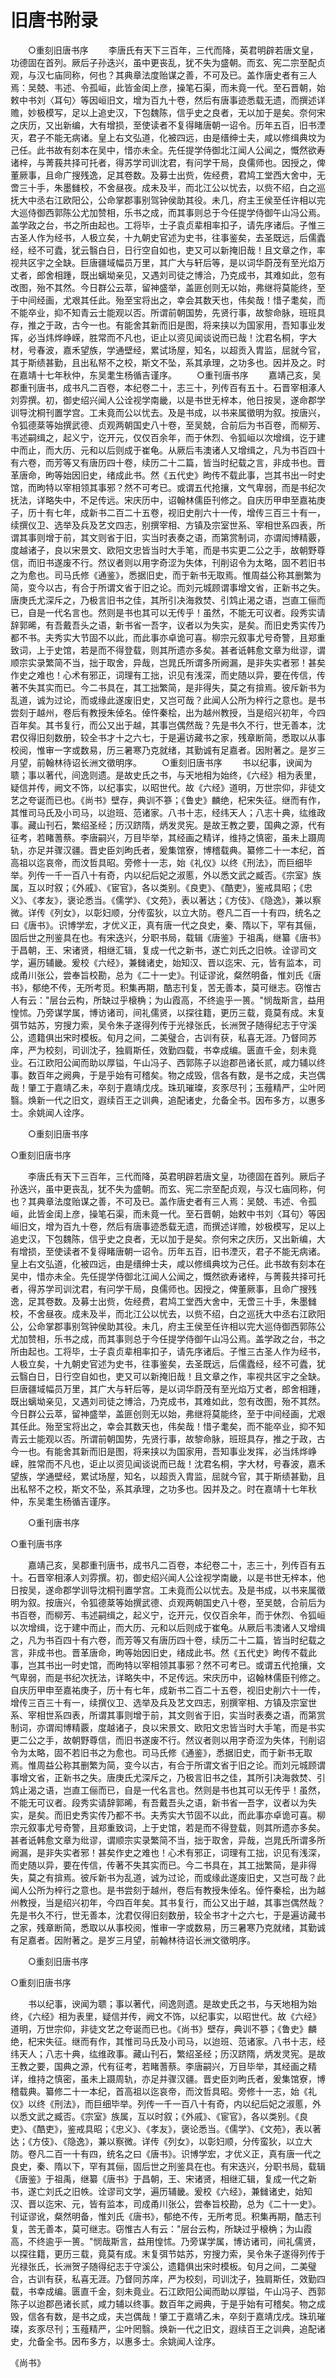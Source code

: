 # 旧唐书附录

　　○重刻旧唐书序 　　李唐氏有天下三百年，三代而降，英君明辟若唐文皇，功德固在首列。厥后子孙迭兴，虽中更丧乱，犹不失为盛朝。而玄、宪二宗至配贞观，与汉七庙同称，何也？其典章法度贻谋之善，不可及已。盖作唐史者有三人焉：吴兢、韦述、令孤峘，此皆金闺上彦，操笔石渠，而未竟一代。至石晋朝，始敕中书刘〈耳句〉等因峘旧文，增为百九十卷，然后有唐事迹悉载无遗，而撰述详赡，妙极模写，足以上追史汉，下包魏陈，信乎史之良者，无以加于是矣。奈何宋之庆历，又出新编，大有增损，至使读者不复得睹唐朝一诏令。历年五百，旧书湮灭，君子不能无病诸。皇上右文弘道，化被四远，由是缙绅士夫，咸以修缉典坟为己任。此书故有刻本在吴中，惜亦未全。先任提学侍御北江闻人公闻之，慨然欲寿诸梓，与菁莪共择可托者，得苏学司训沈君，有问学干局，良儒师也。因授之，俾董厥事，且命广搜残逸，足其卷数。及募士出赀，佐经费，君鸠工堂西大舍中，无啻三十手，朱墨雠校，不舍昼夜。成未及半，而北江公以忧去，以赀不绍，白之巡抚大中丞右江欧阳公，公命掌郡事别驾钟侯助其役。未几，府主王侯至任许相以完大巡侍御西郭陈公尤加赞相，乐书之成，而其事则总于今任提学侍御午山冯公焉。盖学政之台，书之所由起也。工将毕，士子袁贞辈相率扣子，请先序诸后。子惟三古圣人作为经书，人极立矣，十九朝史官述为史书，往事鉴矣，去圣既远，后儒蠹经，经不可蠹，犹云翳白日，日行空自如也，吏又可以新掩旧哉！且文章之作，率视共区宇之全缺。巨唐疆域幅员万里，其广大与轩后等，是以词华蔚茂有至光焰万丈者，郎舍相踵，既出螭坳亲见，又遇刘司徒之博洽，乃克成书，其难如此，忽有改图，殆不其然。今日群公云萃，留神盛举，盖匪创则无以始，弗继将莫能终，至于中间经画，尤艰其任此。殆至宝将出之，幸会其数天也，伟矣哉！惜子耄矣，而不能卒业，抑不知青云士能观以否。所谓前朝国势，先贤行事，故黎命脉，班班具存，推之于政，古今一也。有能舍其新而旧是图，将来挟以为国家用，吾知事业发挥，必当炜烨峥嵘，胜常而不凡也，讵止以资见闻谈说而已哉！沈君名桐，字大材，号春波，嘉禾望族，学通壁经，累试场屋，知名，以超贡入胄监，屈就今官，其于斯绩甚勤，且出私帑不之校，斯文不坠，系其承理，之功多也。因并及之。时在嘉靖十七年秋仲，东吴耄生杨循吉谨序。 　　○重刊唐书序 　　嘉靖己亥，吴郡重刊唐书，成书凡二百卷，本纪卷二十，志三十，列传百有五十。石晋宰相涿人刘雰撰。初，御史绍兴闻人公诠视学南畿，以是书世无梓本，他日按吴，遂命郡学训导沈桐刊置学宫。工未竟而公以忧去。及是书成，以书来属徵明为叙。按唐兴，令狐德棻等始撰武德、贞观两朝国史八十卷，至吴兢，合前后为书百卷，而柳芳、韦述嗣缉之，起义宁，讫开元，仅仅百余年，而于休烈、令狐峘以次增缉，讫于建中而止，而大历、元和以后则成于崔龟。从厥后韦澳诸人又增缉之，凡为书百四十有六卷，而芳等又有唐历四十卷，续历二十二篇，皆当时纪载之言，非成书也。晋革唐命，昫等始因旧史，绪成此书。然《五代史》昫传不载此事，岂其书出一时史馆，而昫特以宰相领其事邪？然不可考已。或谓五代抢攘，文气卑弱，而是书纪次抚法，详略失中，不足传远。宋庆历中，诏翰林儒臣刊修之。自庆历甲申至嘉祐庚子，历十有七年，成新书二百二十五卷，视旧史削六十一传，增传三百三十有一，续撰仪卫、选举及兵及艺文四志，别撰宰相、方镇及宗室世系、宰相世系四表，所谓其事则增于前，其文则省于旧，实当时表奏之语，而第赏制词，亦谓闳博精覈，度越诸子，良以宋景文、欧阳文忠皆当时大手笔，而是书实更二公之手，故朝野尊信，而旧书遂废不行。然议者则以用字奇涩为失体，刊削诏令为太略，固不若旧书之为愈也。司马氏修《通鉴》，悉据旧史，而于新书无取焉。惟周益公称其删繁为简，变今以古，有合于所谓文省于旧之论。而刘元城顾谓事增文省，正新书之失。唐庚氏尤深斥之，乃极言旧书之佳，其所引决海救焚、引鸩止渴之语，岂直工俪而已，自是一代名言也。然则是书也其可以无传乎！虽然，不能无可议者。段秀实请辞郭晞，有吾戴吾头之语，新书省一吾字，议者以为失实，是矣。而旧史秀实传乃都不书。夫秀实大节固不以此，而此事亦卓诡可喜。柳宗元叙事尤号奇警，且郑重致词，上于史馆，若是而不得登载，则其所遗亦多矣。甚者诋韩愈文章为纰谬，谓顺宗实录繁简不当，拙于取舍，异哉，岂晁氏所谓多所阙漏，是非失实者邪！甚矣作史之难也！心术有邪正，词理有工拙，识见有浅深，而史随以异，要在传信，传著不失其实而已。今二书具在，其工拙繁简，是非得失，莫之有揜焉。彼斥新书为乱道，诚为过论，而或缘此遂废旧史，又岂可哉？此闻人公所为梓行之意也。是书尝刻于越州，卷后有教授朱倬名。倬忤秦桧，出为越州教授，当是绍兴初年，今四百年矣。其书复行，而公又出于越，其事岂偶然哉？先是书久不行，世无善本，沈君仅得旧刻数册，较全书才十之六七，于是遍访藏书之家，残章断简，悉取以从事校阅，惟审一字或数易，历三暑寒乃克就绪，其勤诚有足嘉者。因附著之。是岁三月望，前翰林待诏长洲文徵明序。 　　○重刻旧唐书序 　　书以纪事，谀闻为聩；事以著代，间逸则遗。是故史氏之书，与天地相为始终，《六经》相为表里，疑信并传，阙文不饰，以纪事实，以昭世代。故《六经》道明，万世宗仰，非徒文艺之夸诞而已也。《尚书》壁存，典训不篸；《鲁史》麟绝，杞宋失征。继而有作，其惟司马氏及小司马，以迨班、范诸家。八书十志，经纬天人；八志十典，纮维政事。藏山刊石，繁绍圣经；历汉跻隋，炳发灵宪。是故王教之要，国典之源，代有征考，若睹蓍蔡。李唐嗣兴，万目毕举，其经画之精详，维持之慎密，虽未上蹑周轨，亦足并骤汉疆。晋史臣刘昫氏者，爰集馆寮，博稽载典。纂修二十一本纪，首高祖以迄哀帝，而汶哲具昭。旁修十一志，始《礼仪》以终《刑法》，而巨细毕举。列传一千一百八十有奇，内以纪后妃之淑慝，外以悉文武之臧否。《宗室》族属，互以时叙；《外戚》、《宦官》，各以类别。《良吏》、《酷吏》，鉴戒具昭；《忠义》、《孝友》，褒论悉当。《儒学》、《文苑》，表以著达；《方伎》、《隐逸》，兼以察微。详传《列女》，以彰妇顺，分传蛮狄，以立大防。卷凡二百一十有四，统名之曰《唐书》。识博学宏，才优义正，真有唐一代之良史，秦、隋以下，罕有其俪，固后世之刑鉴具在也。有宋迭兴，分职书局，载辑《唐鉴》于祖禹，继纂《唐书》于昌朝，王、宋诸贤，相继汇辑，复成一代之新书，遂亡刘氏之旧帙。诠谬司文学，遍历辅畿。爰校《六经》，兼雠诸史，始知汉、晋以迄宋、元，皆有监本，司成甬川张公，尝奉旨校勘，总为《二十一史》。刊证谬讹，粲然明备，惟刘氏《唐书》，郁绝不传，无所考觅。积集再期，酷志刊复，苦无善本，莫可继志。窃惟古人有云："层台云构，所缺过乎榱桷；为山霞高，不终逾乎一篑。"悯哉斯言，益用惶怵。乃旁谋学属，博访诸司，间礼儒贤，以探往籍，更历三载，竟莫有成。末复弭节姑苏，穷搜力索，吴令朱子遂得列传于光禄张氏，长洲贺子随得纪志于守溪公，遗籍俱出宋时模板。旬月之间，二美璧合，古训有获，私喜无涯。乃督同苏庠，严为校刻，司训沈子，独肩斯任，效勤四载，书幸成编。匮直千金，刻未竟业。石江欧阳公闻而助以厚镒，午山冯子、西郭陈子以迨郡邑诸长贰，咸力辅以终事。数百年之阙典，于是乎始有可稽矣。物之成毁，信各有数，是书之成，夫岂偶哉！肇工于嘉靖乙未，卒刻于嘉靖戊戌。珠玑璀璨，亥豕尽刊；玉薤精严，尘叶罔翳。焕新一代之旧文，遐续百王之训典，追配诸史，允备全书。因布多方，以惠多士。余姚闻人诠序。

　　○重刻旧唐书序

○重刻旧唐书序

　　李唐氏有天下三百年，三代而降，英君明辟若唐文皇，功德固在首列。厥后子孙迭兴，虽中更丧乱，犹不失为盛朝。而玄、宪二宗至配贞观，与汉七庙同称，何也？其典章法度贻谋之善，不可及已。盖作唐史者有三人焉：吴兢、韦述、令孤峘，此皆金闺上彦，操笔石渠，而未竟一代。至石晋朝，始敕中书刘〈耳句〉等因峘旧文，增为百九十卷，然后有唐事迹悉载无遗，而撰述详赡，妙极模写，足以上追史汉，下包魏陈，信乎史之良者，无以加于是矣。奈何宋之庆历，又出新编，大有增损，至使读者不复得睹唐朝一诏令。历年五百，旧书湮灭，君子不能无病诸。皇上右文弘道，化被四远，由是缙绅士夫，咸以修缉典坟为己任。此书故有刻本在吴中，惜亦未全。先任提学侍御北江闻人公闻之，慨然欲寿诸梓，与菁莪共择可托者，得苏学司训沈君，有问学干局，良儒师也。因授之，俾董厥事，且命广搜残逸，足其卷数。及募士出赀，佐经费，君鸠工堂西大舍中，无啻三十手，朱墨雠校，不舍昼夜。成未及半，而北江公以忧去，以赀不绍，白之巡抚大中丞右江欧阳公，公命掌郡事别驾钟侯助其役。未几，府主王侯至任许相以完大巡侍御西郭陈公尤加赞相，乐书之成，而其事则总于今任提学侍御午山冯公焉。盖学政之台，书之所由起也。工将毕，士子袁贞辈相率扣子，请先序诸后。子惟三古圣人作为经书，人极立矣，十九朝史官述为史书，往事鉴矣，去圣既远，后儒蠹经，经不可蠹，犹云翳白日，日行空自如也，吏又可以新掩旧哉！且文章之作，率视共区宇之全缺。巨唐疆域幅员万里，其广大与轩后等，是以词华蔚茂有至光焰万丈者，郎舍相踵，既出螭坳亲见，又遇刘司徒之博洽，乃克成书，其难如此，忽有改图，殆不其然。今日群公云萃，留神盛举，盖匪创则无以始，弗继将莫能终，至于中间经画，尤艰其任此。殆至宝将出之，幸会其数天也，伟矣哉！惜子耄矣，而不能卒业，抑不知青云士能观以否。所谓前朝国势，先贤行事，故黎命脉，班班具存，推之于政，古今一也。有能舍其新而旧是图，将来挟以为国家用，吾知事业发挥，必当炜烨峥嵘，胜常而不凡也，讵止以资见闻谈说而已哉！沈君名桐，字大材，号春波，嘉禾望族，学通壁经，累试场屋，知名，以超贡入胄监，屈就今官，其于斯绩甚勤，且出私帑不之校，斯文不坠，系其承理，之功多也。因并及之。时在嘉靖十七年秋仲，东吴耄生杨循吉谨序。

　　○重刊唐书序

○重刊唐书序

　　嘉靖己亥，吴郡重刊唐书，成书凡二百卷，本纪卷二十，志三十，列传百有五十。石晋宰相涿人刘雰撰。初，御史绍兴闻人公诠视学南畿，以是书世无梓本，他日按吴，遂命郡学训导沈桐刊置学宫。工未竟而公以忧去。及是书成，以书来属徵明为叙。按唐兴，令狐德棻等始撰武德、贞观两朝国史八十卷，至吴兢，合前后为书百卷，而柳芳、韦述嗣缉之，起义宁，讫开元，仅仅百余年，而于休烈、令狐峘以次增缉，讫于建中而止，而大历、元和以后则成于崔龟。从厥后韦澳诸人又增缉之，凡为书百四十有六卷，而芳等又有唐历四十卷，续历二十二篇，皆当时纪载之言，非成书也。晋革唐命，昫等始因旧史，绪成此书。然《五代史》昫传不载此事，岂其书出一时史馆，而昫特以宰相领其事邪？然不可考已。或谓五代抢攘，文气卑弱，而是书纪次抚法，详略失中，不足传远。宋庆历中，诏翰林儒臣刊修之。自庆历甲申至嘉祐庚子，历十有七年，成新书二百二十五卷，视旧史削六十一传，增传三百三十有一，续撰仪卫、选举及兵及艺文四志，别撰宰相、方镇及宗室世系、宰相世系四表，所谓其事则增于前，其文则省于旧，实当时表奏之语，而第赏制词，亦谓闳博精覈，度越诸子，良以宋景文、欧阳文忠皆当时大手笔，而是书实更二公之手，故朝野尊信，而旧书遂废不行。然议者则以用字奇涩为失体，刊削诏令为太略，固不若旧书之为愈也。司马氏修《通鉴》，悉据旧史，而于新书无取焉。惟周益公称其删繁为简，变今以古，有合于所谓文省于旧之论。而刘元城顾谓事增文省，正新书之失。唐庚氏尤深斥之，乃极言旧书之佳，其所引决海救焚、引鸩止渴之语，岂直工俪而已，自是一代名言也。然则是书也其可以无传乎！虽然，不能无可议者。段秀实请辞郭晞，有吾戴吾头之语，新书省一吾字，议者以为失实，是矣。而旧史秀实传乃都不书。夫秀实大节固不以此，而此事亦卓诡可喜。柳宗元叙事尤号奇警，且郑重致词，上于史馆，若是而不得登载，则其所遗亦多矣。甚者诋韩愈文章为纰谬，谓顺宗实录繁简不当，拙于取舍，异哉，岂晁氏所谓多所阙漏，是非失实者邪！甚矣作史之难也！心术有邪正，词理有工拙，识见有浅深，而史随以异，要在传信，传著不失其实而已。今二书具在，其工拙繁简，是非得失，莫之有揜焉。彼斥新书为乱道，诚为过论，而或缘此遂废旧史，又岂可哉？此闻人公所为梓行之意也。是书尝刻于越州，卷后有教授朱倬名。倬忤秦桧，出为越州教授，当是绍兴初年，今四百年矣。其书复行，而公又出于越，其事岂偶然哉？先是书久不行，世无善本，沈君仅得旧刻数册，较全书才十之六七，于是遍访藏书之家，残章断简，悉取以从事校阅，惟审一字或数易，历三暑寒乃克就绪，其勤诚有足嘉者。因附著之。是岁三月望，前翰林待诏长洲文徵明序。

　　○重刻旧唐书序

○重刻旧唐书序

　　书以纪事，谀闻为聩；事以著代，间逸则遗。是故史氏之书，与天地相为始终，《六经》相为表里，疑信并传，阙文不饰，以纪事实，以昭世代。故《六经》道明，万世宗仰，非徒文艺之夸诞而已也。《尚书》壁存，典训不篸；《鲁史》麟绝，杞宋失征。继而有作，其惟司马氏及小司马，以迨班、范诸家。八书十志，经纬天人；八志十典，纮维政事。藏山刊石，繁绍圣经；历汉跻隋，炳发灵宪。是故王教之要，国典之源，代有征考，若睹蓍蔡。李唐嗣兴，万目毕举，其经画之精详，维持之慎密，虽未上蹑周轨，亦足并骤汉疆。晋史臣刘昫氏者，爰集馆寮，博稽载典。纂修二十一本纪，首高祖以迄哀帝，而汶哲具昭。旁修十一志，始《礼仪》以终《刑法》，而巨细毕举。列传一千一百八十有奇，内以纪后妃之淑慝，外以悉文武之臧否。《宗室》族属，互以时叙；《外戚》、《宦官》，各以类别。《良吏》、《酷吏》，鉴戒具昭；《忠义》、《孝友》，褒论悉当。《儒学》、《文苑》，表以著达；《方伎》、《隐逸》，兼以察微。详传《列女》，以彰妇顺，分传蛮狄，以立大防。卷凡二百一十有四，统名之曰《唐书》。识博学宏，才优义正，真有唐一代之良史，秦、隋以下，罕有其俪，固后世之刑鉴具在也。有宋迭兴，分职书局，载辑《唐鉴》于祖禹，继纂《唐书》于昌朝，王、宋诸贤，相继汇辑，复成一代之新书，遂亡刘氏之旧帙。诠谬司文学，遍历辅畿。爰校《六经》，兼雠诸史，始知汉、晋以迄宋、元，皆有监本，司成甬川张公，尝奉旨校勘，总为《二十一史》。刊证谬讹，粲然明备，惟刘氏《唐书》，郁绝不传，无所考觅。积集再期，酷志刊复，苦无善本，莫可继志。窃惟古人有云："层台云构，所缺过乎榱桷；为山霞高，不终逾乎一篑。"悯哉斯言，益用惶怵。乃旁谋学属，博访诸司，间礼儒贤，以探往籍，更历三载，竟莫有成。末复弭节姑苏，穷搜力索，吴令朱子遂得列传于光禄张氏，长洲贺子随得纪志于守溪公，遗籍俱出宋时模板。旬月之间，二美璧合，古训有获，私喜无涯。乃督同苏庠，严为校刻，司训沈子，独肩斯任，效勤四载，书幸成编。匮直千金，刻未竟业。石江欧阳公闻而助以厚镒，午山冯子、西郭陈子以迨郡邑诸长贰，咸力辅以终事。数百年之阙典，于是乎始有可稽矣。物之成毁，信各有数，是书之成，夫岂偶哉！肇工于嘉靖乙未，卒刻于嘉靖戊戌。珠玑璀璨，亥豕尽刊；玉薤精严，尘叶罔翳。焕新一代之旧文，遐续百王之训典，追配诸史，允备全书。因布多方，以惠多士。余姚闻人诠序。

《尚书》